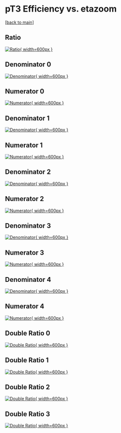 # pT3 Efficiency vs. etazoom

[[back to main](./)]



## Ratio

[![Ratio](../mtv/var/pT3_loweta_11_0_eff_etazoom.png){ width=600px }](../mtv/var/pT3_loweta_11_0_eff_etazoom.pdf)

## Denominator 0

[![Denominator](../mtv/den/pT3_loweta_11_0_eff_etazoom_den0.png){ width=600px }](../mtv/den/pT3_loweta_11_0_eff_etazoom_den0.pdf)

## Numerator 0

[![Numerator](../mtv/num/pT3_loweta_11_0_eff_etazoom_num0.png){ width=600px }](../mtv/num/pT3_loweta_11_0_eff_etazoom_num0.pdf)

## Denominator 1

[![Denominator](../mtv/den/pT3_loweta_11_0_eff_etazoom_den1.png){ width=600px }](../mtv/den/pT3_loweta_11_0_eff_etazoom_den1.pdf)

## Numerator 1

[![Numerator](../mtv/num/pT3_loweta_11_0_eff_etazoom_num1.png){ width=600px }](../mtv/num/pT3_loweta_11_0_eff_etazoom_num1.pdf)

## Denominator 2

[![Denominator](../mtv/den/pT3_loweta_11_0_eff_etazoom_den2.png){ width=600px }](../mtv/den/pT3_loweta_11_0_eff_etazoom_den2.pdf)

## Numerator 2

[![Numerator](../mtv/num/pT3_loweta_11_0_eff_etazoom_num2.png){ width=600px }](../mtv/num/pT3_loweta_11_0_eff_etazoom_num2.pdf)

## Denominator 3

[![Denominator](../mtv/den/pT3_loweta_11_0_eff_etazoom_den3.png){ width=600px }](../mtv/den/pT3_loweta_11_0_eff_etazoom_den3.pdf)

## Numerator 3

[![Numerator](../mtv/num/pT3_loweta_11_0_eff_etazoom_num3.png){ width=600px }](../mtv/num/pT3_loweta_11_0_eff_etazoom_num3.pdf)

## Denominator 4

[![Denominator](../mtv/den/pT3_loweta_11_0_eff_etazoom_den4.png){ width=600px }](../mtv/den/pT3_loweta_11_0_eff_etazoom_den4.pdf)

## Numerator 4

[![Numerator](../mtv/num/pT3_loweta_11_0_eff_etazoom_num4.png){ width=600px }](../mtv/num/pT3_loweta_11_0_eff_etazoom_num4.pdf)

## Double Ratio 0

[![Double Ratio](../mtv/ratio/pT3_loweta_11_0_eff_etazoom_ratio0.png){ width=600px }](../mtv/ratio/pT3_loweta_11_0_eff_etazoom_ratio0.pdf)

## Double Ratio 1

[![Double Ratio](../mtv/ratio/pT3_loweta_11_0_eff_etazoom_ratio1.png){ width=600px }](../mtv/ratio/pT3_loweta_11_0_eff_etazoom_ratio1.pdf)

## Double Ratio 2

[![Double Ratio](../mtv/ratio/pT3_loweta_11_0_eff_etazoom_ratio2.png){ width=600px }](../mtv/ratio/pT3_loweta_11_0_eff_etazoom_ratio2.pdf)

## Double Ratio 3

[![Double Ratio](../mtv/ratio/pT3_loweta_11_0_eff_etazoom_ratio3.png){ width=600px }](../mtv/ratio/pT3_loweta_11_0_eff_etazoom_ratio3.pdf)

